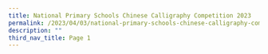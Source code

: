```yaml
---
title: National Primary Schools Chinese Calligraphy Competition 2023
permalink: /2023/04/03/national-primary-schools-chinese-calligraphy-competition-2023/
description: ""
third_nav_title: Page 1
---
```

